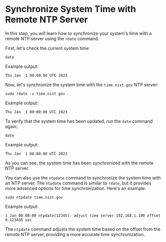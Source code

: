 # Synchronize System Time with Remote NTP Server

In this step, you will learn how to synchronize your system's time with a remote NTP server using the `rdate` command.

First, let's check the current system time:

```
date
```

Example output:

```
Thu Jan  1 00:00:00 UTC 2023
```

Now, let's synchronize the system time with the `time.nist.gov` NTP server:

```
sudo rdate -s time.nist.gov
```

Example output:

```
Thu Jan  1 00:00:00 UTC 2023
```

To verify that the system time has been updated, run the `date` command again:

```
date
```

Example output:

```
Thu Jan  1 00:00:00 UTC 2023
```

As you can see, the system time has been synchronized with the remote NTP server.

You can also use the `ntpdate` command to synchronize the system time with an NTP server. The `ntpdate` command is similar to `rdate`, but it provides more advanced options for time synchronization. Here's an example:

```
sudo ntpdate time.nist.gov
```

Example output:

```
1 Jan 00:00:00 ntpdate[12345]: adjust time server 192.168.1.100 offset 0.123456 sec
```

The `ntpdate` command adjusts the system time based on the offset from the remote NTP server, providing a more accurate time synchronization.
